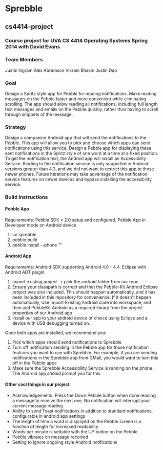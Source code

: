 Sprebble
==============
## cs4414-project

### Course project for UVA CS 4414 Operating Systems Spring 2014 with David Evans

### Team Members
Justin Ingram
Alex Abramson
Vikram Bhasin
Justin Dao

### Goal
Design a Spritz style app for Pebble for reading notifications. Make reading messages on the Pebble faster and more convenient while eliminating scrolling. The app should allow reading all notifications, including full length text messages and emails on the Pebble quickly, rather than having to scroll through snippets of the message.

### Strategy
Design a companion Android app that will send the notifications to the Pebble. This app will allow you to pick and choose which apps can send notifications using this service. Design a Pebble app for displaying these sent notifications in the Spritz style of one word at a time at a fixed position. To get the notification text, the Android app will install an Accessibility Service. Binding to the notification service is only supported in Android versions greater than 4.3, and we did not want to restrict this app to those newer phones. Future iterations may take advantage of the notification service features on newer devices and bypass installing the accessibility service.

### Build Instructions
#### Pebble App
Requirements: Pebble SDK > 2.0 setup and configured, Pebble App in Developer mode on Android device
1. cd sprebble
2. pebble build
3. pebble install --phone "<Phone IP>"

#### Android App
Requirements: Android SDK supporting Android 4.0 - 4.4, Eclipse with Android ADT plugin
1. Import existing project -> pick the android folder from our repo
2. Ensure your classpath is correct and that the Pebble-Kit Android Eclipse project was also included. This should happen automatically, and it has been included in this repository for convenience. If it doesn't happen automatically, Use Import Existing Android code into workspace, and then add PebbleKit Android as a required library from the project properties of our Android app
3. Install our app to your android device of choice using Eclipse and a device with USB debugging turned on.

Once both apps are installed, we recommend you:
1. Pick which apps should send notifications to Sprebble
2. Turn off notification sending in the Pebble app for those notification features you want to use with Sprebble. For example, if you are sending notifications in the Sprebble app from GMail, you would want to turn this off in the Pebble apps
3. Make sure the Sprebble Accessibility Service is running on the phone. The Android app *should* prompt you for this.

#### Other cool things in our project
- Acknowledgements: Press the Down Pebble button when done reading a message to receive the next one. No notification will interrupt your current message reading
- Ability to send Toast notifications in addition to standard notifications, configurable in android app settings
- The length of time a word is displayed on the Pebble screen is a function of length for increased readability
- Words per minute is settable with the UP button on the Pebble
- Pebble vibrates on message received
- Setting to ignore ongoing style Android notifications